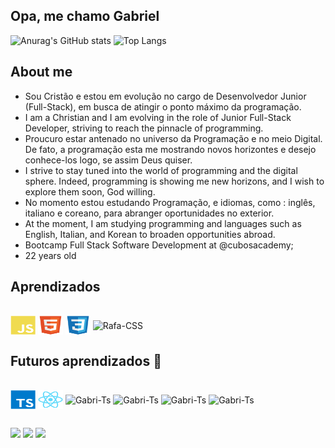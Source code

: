 ## Opa, me chamo Gabriel

![Anurag's GitHub stats](https://github-readme-stats.vercel.app/api?username=SFXbiel&show_icons=true&theme=tokyonight)
![Top Langs](https://github-readme-stats.vercel.app/api/top-langs/?username=SFXbiel&layout=compact)

## About me
* Sou Cristão e estou em evolução no cargo de Desenvolvedor Junior (Full-Stack), em busca de atingir o ponto máximo da programação.
* I am a Christian and I am evolving in the role of Junior Full-Stack Developer, striving to reach the pinnacle of programming.
* Proucuro estar antenado no universo da Programação e no meio Digital. De fato, a programação esta me mostrando novos horizontes e desejo conhece-los logo, se assim Deus quiser.
* I strive to stay tuned into the world of programming and the digital sphere. Indeed, programming is showing me new horizons, and I wish to explore them soon, God willing.
* No momento estou estudando Programação, e idiomas, como : inglês, italiano e coreano, para abranger oportunidades no exterior.
* At the moment, I am studying programming and languages such as English, Italian, and Korean to broaden opportunities abroad.
* Bootcamp Full Stack Software Development at @cubosacademy;
* 22 years old 
  
 ## Aprendizados
  <div style="display: inline_block"><br>
  <img align="center" alt="gabri-Js" height="30" width="40" src="https://raw.githubusercontent.com/devicons/devicon/master/icons/javascript/javascript-plain.svg">
  <img align="center" alt="Rafa-HTML" height="30" width="40" src="https://raw.githubusercontent.com/devicons/devicon/master/icons/html5/html5-original.svg">
  <img align="center" alt="Rafa-CSS" height="30" width="40" src="https://raw.githubusercontent.com/devicons/devicon/master/icons/css3/css3-original.svg">
  <img align="center" alt="Rafa-CSS" height="30" width="40" src="https://cdn.jsdelivr.net/gh/devicons/devicon@latest/icons/nodejs/nodejs-original-wordmark.svg" />
          
</div>

## Futuros aprendizados 🔭
<div style="display: inline_block"><br>
  <img align="center" alt="Gabri-Ts" height="30" width="40" src="https://raw.githubusercontent.com/devicons/devicon/master/icons/typescript/typescript-plain.svg">
  <img align="center" alt="Gabri-React" height="30" width="40" src="https://raw.githubusercontent.com/devicons/devicon/master/icons/react/react-original.svg">
  <img align="center" alt="Gabri-Ts" height="30" width="40" src="https://cdn.jsdelivr.net/gh/devicons/devicon@latest/icons/vuejs/vuejs-original.svg" />
  <img align="center" alt="Gabri-Ts" height="30" width="40" src="https://cdn.jsdelivr.net/gh/devicons/devicon@latest/icons/tailwindcss/tailwindcss-original.svg" />
 <img align="center" alt="Gabri-Ts" height="30" width="40"src="https://cdn.jsdelivr.net/gh/devicons/devicon@latest/icons/nextjs/nextjs-original.svg" />
 <img  align="center" alt="Gabri-Ts" height="30" width="40" src="https://cdn.jsdelivr.net/gh/devicons/devicon@latest/icons/flutter/flutter-original.svg" />     
</div>

##

<div> 
 <a href="" target="_blank"><img src="https://img.shields.io/badge/Discord-7289DA?style=for-the-badge&logo=discord&logoColor=white" target="_blank"></a> 
  <a href = "mailto:gabrielsousarangel63176@gmail.com"><img src="https://img.shields.io/badge/-Gmail-%23333?style=for-the-badge&logo=gmail&logoColor=white" target="_blank"></a>
  <a href="https://www.linkedin.com/in/gabriel-s-rangel-02749020b/" target="_blank"><img src="https://img.shields.io/badge/-LinkedIn-%230077B5?style=for-the-badge&logo=linkedin&logoColor=white" target="_blank"></a> 
 
  
</div>

          
